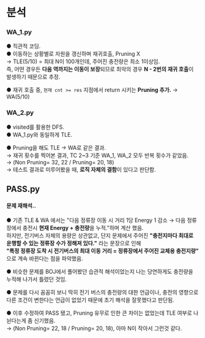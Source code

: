# 분석

### WA_1.py
● 직관적 코딩.  
● 이동하는 상황별로 자원을 갱신하며 재귀호출, Pruning X  
  → TLE(5/10) = 최대 N이 100개인데, 주어진 충전량은 최소 1이상임.  
즉, 어떤 경우든 **다음 역까지는 이동이 보장**되므로 최악의 경우 **N - 2번의 재귀 호출**이 발생하기 때문으로 추정.  

● 재귀 호출 중, `현재 cnt >= res` 지점에서 return 시키는 **Pruning 추가.**
→ WA(5/10)

### WA_2.py
● visited를 활용한 DFS.  
● WA_1.py와 동일하게 TLE.  

● Pruning을 해도 TLE → WA로 같은 결과.  
  → 재귀 횟수를 찍어본 결과, TC 2~3 기준 WA_1, WA_2 모두 반복 횟수가 같았음.  
  → (Non Pruning= 32, 22 / Pruning= 20, 18)  
  → 테스트 결과로 미루어봤을 때, **로직 자체의 결함**이 있다고 판단함.  

## PASS.py
#### 문제 재해석..  
● 기존 TLE & WA 에서는 "다음 정류장 이동 시 거리 1당 Energy 1 감소 → 다음 정류장에서 충전시 **현재 Energy + 충전량**을 누적."하며 계산 했음.     
하지만, 전기버스 자체의 용량은 상관없고, 단지 문제에서 주어진 **"충전지마다 최대로 운행할 수 있는 정류장 수가 정해져 있다."** 라는 문장으로 인해  
**"특정 정류장 도착 시 전기버스의 최대 이동 거리 = 정류장에서 주어진 교체용 충전지량"** 으로 계속 바뀐다는 점을 파악했음.  

● 비슷한 문제를 BOJ에서 풀어봤던 습관적 해석이었는지 나는 당연하게도 충전량을 누적해 나가서 틀렸던 것임.  

● 문제를 다시 꼼꼼히 보니 딱히 전기 버스의 충전량의 대한 언급이나, 충전의 영향으로 다른 조건이 변한다는 언급이 없었기 때문에 초기 해석을 잘못했다고 판단됨.  

● 이후 수정하여 PASS 됐고, Pruning 유무로 인한 큰 차이는 없었는데 TLE 여부로 나뉜다는게 좀 신기했음.  
→ (Non Pruning= 22, 18 / Pruning= 20, 18), 아마 N이 작아서 그런것 같다.  
